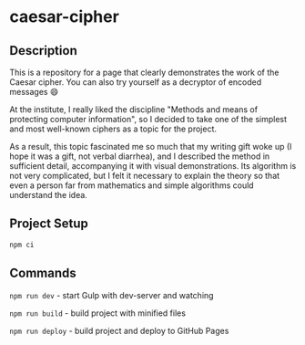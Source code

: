 # caesar-cipher

## Description

This is a repository for a page that clearly demonstrates the work of the Caesar cipher. You can also try yourself as a decryptor of encoded messages :smile:

At the institute, I really liked the discipline "Methods and means of protecting computer information", so I decided to take one of the simplest and most well-known ciphers as a topic for the project.

As a result, this topic fascinated me so much that my writing gift woke up (I hope it was a gift, not verbal diarrhea), and I described the method in sufficient detail, accompanying it with visual demonstrations. Its algorithm is not very complicated, but I felt it necessary to explain the theory so that even a person far from mathematics and simple algorithms could understand the idea.

## Project Setup

```sh
npm ci
```

## Commands

``npm run dev`` - start Gulp with dev-server and watching

``npm run build`` - build project with minified files

``npm run deploy`` - build project and deploy to GitHub Pages

